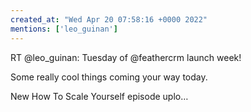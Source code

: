 ```yaml
---
created_at: "Wed Apr 20 07:58:16 +0000 2022"
mentions: ['leo_guinan']
---
```


RT @leo_guinan: Tuesday of @feathercrm launch week!

Some really cool things coming your way today.

New How To Scale Yourself episode uplo…